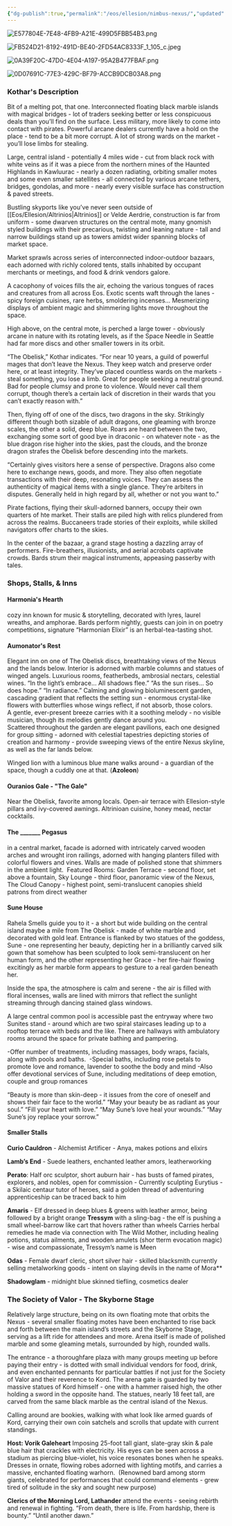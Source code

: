```yaml
---
{"dg-publish":true,"permalink":"/eos/ellesion/nimbus-nexus/","updated":"2024-12-22T19:30:58.865-06:00"}
---
```


![E577804E-7E48-4FB9-A21E-499D5FBB54B3.png](/img/user/Images/E577804E-7E48-4FB9-A21E-499D5FBB54B3.png)

![FB524D21-8192-491D-BE40-2FD54AC8333F_1_105_c.jpeg](/img/user/Images/FB524D21-8192-491D-BE40-2FD54AC8333F_1_105_c.jpeg)

![0A39F20C-47D0-4E04-A197-95A2B477FBAF.png](/img/user/Images/0A39F20C-47D0-4E04-A197-95A2B477FBAF.png)

![0D07691C-77E3-429C-BF79-ACCB9DCB03A8.png](/img/user/Images/0D07691C-77E3-429C-BF79-ACCB9DCB03A8.png)
### Kothar's Description

Bit of a melting pot, that one. Interconnected floating black marble islands with magical bridges - lot of traders seeking better or less conspicuous deals than you’ll find on the surface. Less military, more likely to come into contact with pirates. Powerful arcane dealers currently have a hold on the place - tend to be a bit more corrupt. A lot of strong wards on the market - you’ll lose limbs for stealing. 

Large, central island - potentially 4 miles wide - cut from black rock with white veins as if it was a piece from the northern mines of the Haunted Highlands in Kawluurac - nearly a dozen radiating, orbiting smaller motes and some even smaller satellites - all connected by various arcane tethers, bridges, gondolas, and more - nearly every visible surface has construction & paved streets.

Bustling skyports like you’ve never seen outside of [[Eos/Ellesion/Altrinios\|Altrinios]] or Velde Aerdrie, construction is far from uniform - some dwarven structures on the central mote, many gnomish styled buildings with their precarious, twisting and leaning nature - tall and narrow buildings stand up as towers amidst wider spanning blocks of market space.

Market sprawls across series of interconnected indoor-outdoor bazaars, each adorned with richly colored tents, stalls inhabited by occupant merchants or meetings, and food & drink vendors galore. 

A cacophony of voices fills the air, echoing the various tongues of races and creatures from all across Eos. Exotic scents waft through the lanes - spicy foreign cuisines, rare herbs, smoldering incenses… Mesmerizing displays of ambient magic and shimmering lights move throughout the space. 

High above, on the central mote, is perched a large tower - obviously arcane in nature with its rotating levels, as if the Space Needle in Seattle had far more discs and other smaller towers in its orbit. 

“The Obelisk,” Kothar indicates. “For near 10 years, a guild of powerful mages that don’t leave the Nexus. They keep watch and preserve order here, or at least integrity. They’ve placed countless wards on the markets - steal something, you lose a limb. Great for people seeking a neutral ground. Bad for people clumsy and prone to violence. Would never call them corrupt, though there’s a certain lack of discretion in their wards that you can’t exactly reason with.”

Then, flying off of one of the discs, two dragons in the sky. Strikingly different though both sizable of adult dragons, one gleaming with bronze scales, the other a solid, deep blue. Roars are heard between the two, exchanging some sort of good bye in draconic - on whatever note - as the blue dragon rise higher into the skies, past the clouds, and the bronze dragon strafes the Obelisk before descending into the markets.

“Certainly gives visitors here a sense of perspective. Dragons also come here to exchange news, goods, and more. They also often negotiate transactions with their deep, resonating voices. They can assess the authenticity of magical items with a single glance. They’re arbiters in disputes. Generally held in high regard by all, whether or not you want to.”

Pirate factions, flying their skull-adorned banners, occupy their own quarters of hte market. Their stalls are piled high with relics plundered from across the realms. Buccaneers trade stories of their exploits, while skilled navigators offer charts to the skies.

In the center of the bazaar, a grand stage hosting a dazzling array of performers. Fire-breathers, illusionists, and aerial acrobats captivate crowds. Bards strum their magical instruments, appeasing passerby with tales.

### Shops, Stalls, & Inns

#### Harmonia's Hearth
cozy inn known for music & storytelling, decorated with lyres, laurel wreaths, and amphorae. Bards perform nightly, guests can join in on poetry competitions, signature “Harmonian Elixir” is an herbal-tea-tasting shot.

#### Aumonator's Rest
Elegant inn on one of The Obelisk discs, breathtaking views of the Nexus and the lands below. Interior is adorned with marble columns and statues of winged angels. Luxurious rooms, featherbeds, ambrosial nectars, celestial wines. “In the light’s embrace… All shadows flee.” “As the sun rises… So does hope.” “In radiance.”
	Calming and glowing bioluminescent garden, cascading gradient that reflects the setting sun - enormous crystal-like flowers with butterflies whose wings reflect, if not absorb, those colors. <br> 
	A gentle, ever-present breeze carries with it a soothing melody - no visible musician, though its melodies gently dance around you. <br> 
	Scattered throughout the garden are elegant pavilions, each one designed for group sitting - adorned with celestial tapestries depicting stories of creation and harmony - provide sweeping views of the entire Nexus skyline, as well as the far lands below. 

  Winged lion with a luminous blue mane walks around - a guardian of the space, though a cuddly one at that. (**Azoleon**)

#### Ouranios Gale - "The Gale"
Near the Obelisk, favorite among locals. Open-air terrace with Ellesion-style pillars and ivy-covered awnings. Altrinioan cuisine, honey mead, nectar cocktails.

#### The _______ Pegasus
in a central market, facade is adorned with intricately carved wooden arches and wrought iron railings, adorned with hanging planters filled with colorful flowers and vines. Walls are made of polished stone that shimmers in the ambient light. 
	Featured Rooms: Garden Terrace - second floor, set above a fountain, Sky Lounge - third floor, panoramic view of the Nexus, The Cloud Canopy - highest point, semi-translucent canopies shield patrons from direct weather

#### Sune House
Rahela
Smells guide you to it - a short but wide building on the central island maybe a mile from The Obelisk - made of white marble and decorated with gold leaf. Entrance is flanked by two statues of the goddess, Sune - one representing her beauty, depicting her in a brilliantly carved silk gown that somehow has been sculpted to look semi-translucent on her human form, and the other representing her Grace - her fire-hair flowing excitingly as her marble form appears to gesture to a real garden beneath her. 

Inside the spa, the atmosphere is calm and serene - the air is filled with floral incenses, walls are lined with mirrors that reflect the sunlight streaming through dancing stained glass windows. 

A large central common pool is accessible past the entryway where two Sunites stand - around which are two spiral staircases leading up to a rooftop terrace with beds and the like. There are hallways with ambulatory rooms around the space for private bathing and pampering. 

-Offer number of treatments, including massages, body wraps, facials, along with pools and baths. 
-Special baths, including rose petals to promote love and romance, lavender to soothe the body and mind
-Also offer devotional services of Sune, including meditations of deep emotion, couple and group romances

“Beauty is more than skin-deep - it issues from the core of oneself and shows their fair face to the world.”
“May your beauty be as radiant as your soul.”
“Fill your heart with love.”
“May Sune’s love heal your wounds.”
“May Sune’s joy replace your sorrow.”

#### Smaller Stalls
**Curio Cauldron** - Alchemist Artificer - Anya, makes potions and elixirs 

**Lamb’s End** - Suede leathers, enchanted leather amors, leatherworking

**Perato**: Half orc sculptor, short auburn hair - has busts of famed pirates, explorers, and nobles, open for commission - Currently sculpting Eurytius - a Skilaic centaur tutor of heroes, said a golden thread of adventuring apprenticeship can be traced back to him

**Amaris** - Elf dressed in deep blues & greens with leather armor, being followed by a bright orange **Tressym** with a sling-bag - the elf is pushing a small wheel-barrow like cart that hovers rather than wheels
	Carries herbal remedies he made via connection with The Wild Mother, including healing potions, status ailments, and wooden amulets (shor tterm evocation magic) - wise and compassionate, Tressym’s name is Meen
  
**Odas** - Female dwarf cleric, short silver hair - skilled blacksmith currently selling metalworking goods - intent on slaying devils in the name of Mora**

**Shadowglam** - midnight blue skinned tiefling, cosmetics dealer

### The Society of Valor - The Skyborne Stage

Relatively large structure, being on its own floating mote that orbits the Nexus - several smaller floating motes have been enchanted to rise back and forth between the main island’s streets and the Skyborne Stage, serving as a lift ride for attendees and more. Arena itself is made of polished marble and some gleaming metals, surrounded by high, rounded walls. 

The entrance - a thoroughfare plaza with many groups meeting up before paying their entry - is dotted with small individual vendors for food, drink, and even enchanted pennants for particular battles if not just for the Society of Valor and their reverence to Kord. The arena gate is guarded by two massive statues of Kord himself - one with a hammer raised high, the other holding a sword in the opposite hand. The statues, nearly 18 feet tall, are carved from the same black marble as the central island of the Nexus.

Calling around are bookies, walking with what look like armed guards of Kord, carrying their own coin satchels and scrolls that update with current standings.

**Host: Vorik Galeheart**
	Imposing 25-foot tall giant, slate-gray skin & pale blue hair that crackles with electricity. His eyes can be seen across a stadium as piercing blue-violet, his voice resonates bones when he speaks. Dresses in ornate, flowing robes adorned with lighting motifs, and carries a massive, enchanted floating warhorn. 
	(Renowned bard among storm giants, celebrated for performances that could command elements - grew tired of solitude in the sky and sought new purpose)

**Clerics of the Morning Lord, Lathander**
	attend the events - seeing rebirth and renewal in fighting. “From death, there is life. From hardship, there is bounty.” “Until another dawn.”

